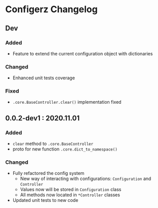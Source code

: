 # Configerz Changelog

## Dev

### Added

- Feature to extend the current configuration object with dictionaries

### Changed

- Enhanced unit tests coverage

### Fixed

- `.core.BaseController.clear()` implementation fixed

## 0.0.2-dev1 : 2020.11.01

### Added

- `clear` method to `.core.BaseController`
- proto for new function `.core.dict_to_namespace()`

### Changed

- Fully refactored the config system
  - New way of interacting with configurations: `Configuration` and `Controller`
  - Values now will be stored in `Configuration` class
  - All methods now located in `*Controller` classes
- Updated unit tests to new code
